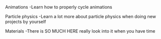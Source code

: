 Animations
-Learn how to properly cycle animations

Particle physics
-Learn a lot more about particle physics when doing new projects by yourself

Materials
-There is SO MUCH HERE really look into it when you have time